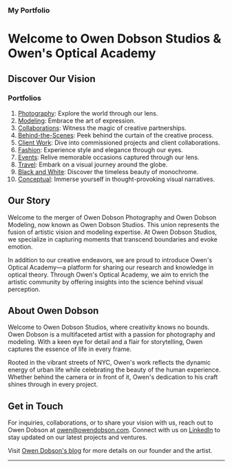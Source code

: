 ### My Portfolio

# Welcome to Owen Dobson Studios & Owen's Optical Academy

## Discover Our Vision

### Portfolios

1. [Photography](../portfolios/photography.md): Explore the world through our lens.
2. [Modeling](../portfolios/modeling.md): Embrace the art of expression.
3. [Collaborations](../portfolios/collaborations.md): Witness the magic of creative partnerships.
4. [Behind-the-Scenes](./portfolios/behind-the-scenes.md): Peek behind the curtain of the creative process.
5. [Client Work](../portfolios/client-work.md): Dive into commissioned projects and client collaborations.
6. [Fashion](../portfolios/fashion.md): Experience style and elegance through our eyes.
7. [Events](../portfolios/events.md): Relive memorable occasions captured through our lens.
8. [Travel](../portfolios/travel.md): Embark on a visual journey around the globe.
9. [Black and White](../portfolios/black-and-white.md): Discover the timeless beauty of monochrome.
10. [Conceptual](../portfolios/conceptual.md): Immerse yourself in thought-provoking visual narratives.

## Our Story

Welcome to the merger of Owen Dobson Photography and Owen Dobson Modeling, now known as Owen Dobson Studios. This union represents the fusion of artistic vision and modeling expertise. At Owen Dobson Studios, we specialize in capturing moments that transcend boundaries and evoke emotion.

In addition to our creative endeavors, we are proud to introduce Owen's Optical Academy—a platform for sharing our research and knowledge in optical theory. Through Owen's Optical Academy, we aim to enrich the artistic community by offering insights into the science behind visual perception.

## About Owen Dobson
Welcome to Owen Dobson Studios, where creativity knows no bounds. Owen Dobson is a multifaceted artist with a passion for photography and modeling. With a keen eye for detail and a flair for storytelling, Owen captures the essence of life in every frame.

Rooted in the vibrant streets of NYC, Owen's work reflects the dynamic energy of urban life while celebrating the beauty of the human experience. Whether behind the camera or in front of it, Owen's dedication to his craft shines through in every project.

## Get in Touch

For inquiries, collaborations, or to share your vision with us, reach out to Owen Dobson at [owen@owendobson.com](mailto:owen@owendobson.com). Connect with us on [LinkedIn](https://linkedin.com/in/owendob23) to stay updated on our latest projects and ventures.

Visit [Owen Dobson's blog](https://owendobson.com) for more details on our founder and the artist.

---
